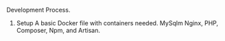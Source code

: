 Development Process.
1. Setup A basic Docker file with containers needed. MySqlm Nginx, PHP, Composer, Npm, and Artisan.